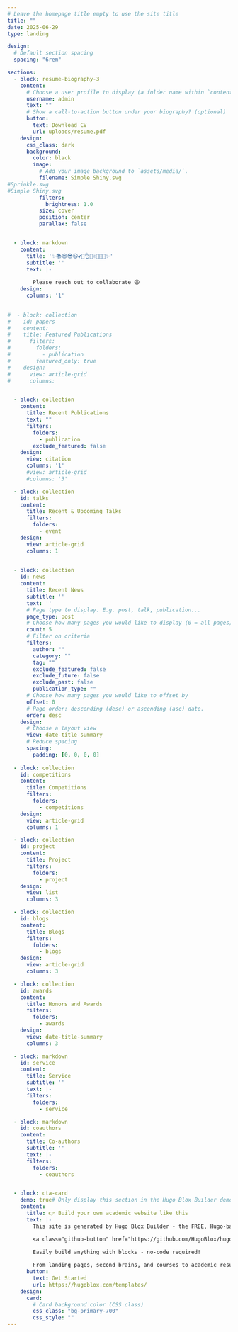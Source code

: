```yaml
---
# Leave the homepage title empty to use the site title
title: ""
date: 2025-06-29
type: landing

design:
  # Default section spacing
  spacing: "6rem"

sections:
  - block: resume-biography-3
    content:
      # Choose a user profile to display (a folder name within `content/authors/`)
      username: admin
      text: ""
      # Show a call-to-action button under your biography? (optional)
      button:
        text: Download CV
        url: uploads/resume.pdf
    design:
      css_class: dark
      background:
        color: black
        image:
          # Add your image background to `assets/media/`.
          filename: Simple Shiny.svg
#Sprinkle.svg
#Simple Shiny.svg
          filters:
            brightness: 1.0
          size: cover
          position: center
          parallax: false


  - block: markdown
    content:
      title: '✨📚😍😎😆💕💖👌🤞✌🐱‍🏍👀✨'
      subtitle: ''
      text: |-
        
        Please reach out to collaborate 😃
    design:
      columns: '1'
  

#  - block: collection
#    id: papers
#    content:
#    title: Featured Publications
#      filters:
#        folders:
#          - publication
#        featured_only: true
#    design:
#      view: article-grid
#      columns: 


  - block: collection
    content:
      title: Recent Publications
      text: ""
      filters:
        folders:
          - publication
        exclude_featured: false
    design: 
      view: citation
      columns: '1'
      #view: article-grid
      #columns: '3'

  - block: collection
    id: talks
    content:
      title: Recent & Upcoming Talks
      filters:
        folders:
          - event
    design:
      view: article-grid
      columns: 1
  

  - block: collection
    id: news
    content:
      title: Recent News
      subtitle: ''
      text: ''
      # Page type to display. E.g. post, talk, publication...
      page_type: post
      # Choose how many pages you would like to display (0 = all pages)
      count: 5
      # Filter on criteria
      filters:
        author: ""
        category: ""
        tag: ""
        exclude_featured: false
        exclude_future: false
        exclude_past: false
        publication_type: ""
      # Choose how many pages you would like to offset by
      offset: 0
      # Page order: descending (desc) or ascending (asc) date.
      order: desc
    design:
      # Choose a layout view
      view: date-title-summary
      # Reduce spacing
      spacing:
        padding: [0, 0, 0, 0]
  
  - block: collection
    id: competitions
    content:
      title: Competitions
      filters:
        folders:
          - competitions
    design:
      view: article-grid
      columns: 1

  - block: collection
    id: project
    content:
      title: Project
      filters:
        folders:
          - project
    design:
      view: list
      columns: 3

  - block: collection
    id: blogs
    content:
      title: Blogs
      filters:
        folders:
          - blogs
    design:
      view: article-grid
      columns: 3

  - block: collection
    id: awards
    content:
      title: Honors and Awards
      filters:
        folders:
          - awards
    design:
      view: date-title-summary
      columns: 3

  - block: markdown
    id: service
    content:
      title: Service
      subtitle: ''
      text: |-
      filters:
        folders:
          - service

  - block: markdown
    id: coauthors
    content:
      title: Co-authors
      subtitle: ''
      text: |-
      filters:
        folders:
          - coauthors


  - block: cta-card
    demo: true# Only display this section in the Hugo Blox Builder demo site
    content:
      title: 👉 Build your own academic website like this
      text: |-
        This site is generated by Hugo Blox Builder - the FREE, Hugo-based open source website builder trusted by 250,000+ academics like you.

        <a class="github-button" href="https://github.com/HugoBlox/hugo-blox-builder" data-color-scheme="no-preference: light; light: light; dark: dark;" data-icon="octicon-star" data-size="large" data-show-count="true" aria-label="Star HugoBlox/hugo-blox-builder on GitHub">Star</a>

        Easily build anything with blocks - no-code required!
        
        From landing pages, second brains, and courses to academic resumés, conferences, and tech blogs.
      button:
        text: Get Started
        url: https://hugoblox.com/templates/
    design:
      card:
        # Card background color (CSS class)
        css_class: "bg-primary-700"
        css_style: ""
---
```

